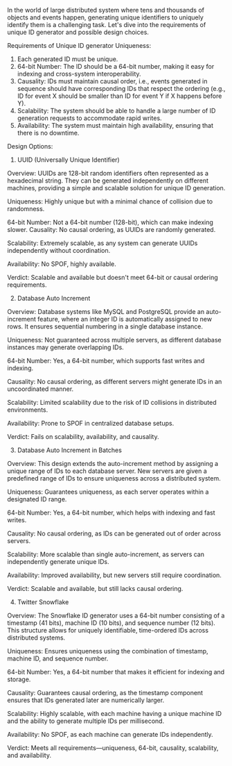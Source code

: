 In the world of large distributed system where tens and thousands of objects and events happen, generating unique identifiers to uniquely identify them is a challenging task.  Let's dive into the requirements of unique ID generator and possible design choices.

Requirements of Unique ID generator
Uniqueness: 

1. Each generated ID must be unique.
2. 64-bit Number: The ID should be a 64-bit number, making it easy for indexing and cross-system interoperability.
3. Causality: IDs must maintain causal order, i.e., events generated in sequence should have corresponding IDs that respect the ordering (e.g., ID for event X should be smaller than ID for event Y if X happens before Y).
4. Scalability: The system should be able to handle a large number of ID generation requests to accommodate rapid writes.
5. Availability: The system must maintain high availability, ensuring that there is no downtime.

Design Options:
1. UUID (Universally Unique Identifier)
   
Overview: UUIDs are 128-bit random identifiers often represented as a hexadecimal string. They can be generated independently on different machines, providing a simple and scalable solution for unique ID generation.

Uniqueness: Highly unique but with a minimal chance of collision due to randomness.

64-bit Number: Not a 64-bit number (128-bit), which can make indexing slower.
Causality: No causal ordering, as UUIDs are randomly generated.

Scalability: Extremely scalable, as any system can generate UUIDs independently without coordination.

Availability: No SPOF, highly available.

Verdict: Scalable and available but doesn't meet 64-bit or causal ordering requirements.


2. Database Auto Increment
   
Overview: Database systems like MySQL and PostgreSQL provide an auto-increment feature, where an integer ID is automatically assigned to new rows. It ensures sequential numbering in a single database instance.

Uniqueness: Not guaranteed across multiple servers, as different database instances may generate overlapping IDs.

64-bit Number: Yes, a 64-bit number, which supports fast writes and indexing.

Causality: No causal ordering, as different servers might generate IDs in an uncoordinated manner.

Scalability: Limited scalability due to the risk of ID collisions in distributed environments.

Availability: Prone to SPOF in centralized database setups.

Verdict: Fails on scalability, availability, and causality.


3. Database Auto Increment in Batches
   
Overview: This design extends the auto-increment method by assigning a unique range of IDs to each database server. New servers are given a predefined range of IDs to ensure uniqueness across a distributed system.

Uniqueness: Guarantees uniqueness, as each server operates within a designated ID range.

64-bit Number: Yes, a 64-bit number, which helps with indexing and fast writes.

Causality: No causal ordering, as IDs can be generated out of order across servers.

Scalability: More scalable than single auto-increment, as servers can independently generate unique IDs.

Availability: Improved availability, but new servers still require coordination.

Verdict: Scalable and available, but still lacks causal ordering.


4. Twitter Snowflake

Overview: The Snowflake ID generator uses a 64-bit number consisting of a timestamp (41 bits), machine ID (10 bits), and sequence number (12 bits). This structure allows for uniquely identifiable, time-ordered IDs across distributed systems.

Uniqueness: Ensures uniqueness using the combination of timestamp, machine ID, and sequence number.

64-bit Number: Yes, a 64-bit number that makes it efficient for indexing and storage.

Causality: Guarantees causal ordering, as the timestamp component ensures that IDs generated later are numerically larger.

Scalability: Highly scalable, with each machine having a unique machine ID and the ability to generate multiple IDs per millisecond.

Availability: No SPOF, as each machine can generate IDs independently.

Verdict: Meets all requirements—uniqueness, 64-bit, causality, scalability, and availability.